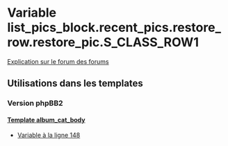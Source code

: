 # Variable list_pics_block.recent_pics.restore_row.restore_pic.S_CLASS_ROW1
[Explication sur le forum des forums](http://forum.forumactif.com/t294113-listing-des-variables#list_pics_block.recent_pics.restore_row.restore_pic.S_CLASS_ROW1)
## Utilisations dans les templates
### Version phpBB2
#### [Template album_cat_body](subsilver/album_cat_body.md)
* [Variable à la ligne 148](../subsilver/album_cat_body.tpl#L148)
